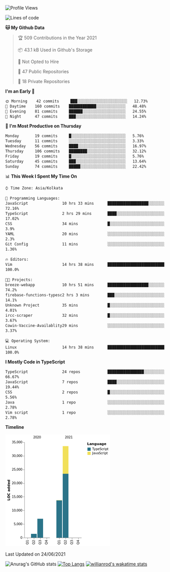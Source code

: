 <!--START_SECTION:waka-->
![Profile Views](http://img.shields.io/badge/Profile%20Views-0-blue)

![Lines of code](https://img.shields.io/badge/From%20Hello%20World%20I%27ve%20Written-55684%20lines%20of%20code-blue)

**🐱 My Github Data** 

> 🏆 509 Contributions in the Year 2021
 > 
> 📦 43.1 kB Used in Github's Storage 
 > 
> 🚫 Not Opted to Hire
 > 
> 📜 47 Public Repositories 
 > 
> 🔑 18 Private Repositories  
 > 
**I'm an Early 🐤** 

```text
🌞 Morning    42 commits     ███░░░░░░░░░░░░░░░░░░░░░░   12.73% 
🌆 Daytime    160 commits    ████████████░░░░░░░░░░░░░   48.48% 
🌃 Evening    81 commits     ██████░░░░░░░░░░░░░░░░░░░   24.55% 
🌙 Night      47 commits     ███░░░░░░░░░░░░░░░░░░░░░░   14.24%

```
📅 **I'm Most Productive on Thursday** 

```text
Monday       19 commits     █░░░░░░░░░░░░░░░░░░░░░░░░   5.76% 
Tuesday      11 commits     ░░░░░░░░░░░░░░░░░░░░░░░░░   3.33% 
Wednesday    56 commits     ████░░░░░░░░░░░░░░░░░░░░░   16.97% 
Thursday     106 commits    ████████░░░░░░░░░░░░░░░░░   32.12% 
Friday       19 commits     █░░░░░░░░░░░░░░░░░░░░░░░░   5.76% 
Saturday     45 commits     ███░░░░░░░░░░░░░░░░░░░░░░   13.64% 
Sunday       74 commits     █████░░░░░░░░░░░░░░░░░░░░   22.42%

```


📊 **This Week I Spent My Time On** 

```text
⌚︎ Time Zone: Asia/Kolkata

💬 Programming Languages: 
JavaScript               10 hrs 33 mins      ██████████████████░░░░░░░   72.16% 
TypeScript               2 hrs 29 mins       ████░░░░░░░░░░░░░░░░░░░░░   17.02% 
CSS                      34 mins             █░░░░░░░░░░░░░░░░░░░░░░░░   3.9% 
YAML                     20 mins             ░░░░░░░░░░░░░░░░░░░░░░░░░   2.3% 
Git Config               11 mins             ░░░░░░░░░░░░░░░░░░░░░░░░░   1.36%

🔥 Editors: 
Vim                      14 hrs 38 mins      █████████████████████████   100.0%

🐱‍💻 Projects: 
breeze-webapp            10 hrs 51 mins      ██████████████████░░░░░░░   74.2% 
firebase-functions-typesc2 hrs 3 mins        ███░░░░░░░░░░░░░░░░░░░░░░   14.1% 
Unknown Project          35 mins             █░░░░░░░░░░░░░░░░░░░░░░░░   4.01% 
ircc-scraper             32 mins             █░░░░░░░░░░░░░░░░░░░░░░░░   3.67% 
Cowin-Vaccine-Availablity29 mins             ░░░░░░░░░░░░░░░░░░░░░░░░░   3.37%

💻 Operating System: 
Linux                    14 hrs 38 mins      █████████████████████████   100.0%

```

**I Mostly Code in TypeScript** 

```text
TypeScript               24 repos            ████████████████░░░░░░░░░   66.67% 
JavaScript               7 repos             ████░░░░░░░░░░░░░░░░░░░░░   19.44% 
CSS                      2 repos             █░░░░░░░░░░░░░░░░░░░░░░░░   5.56% 
Java                     1 repo              ░░░░░░░░░░░░░░░░░░░░░░░░░   2.78% 
Vim script               1 repo              ░░░░░░░░░░░░░░░░░░░░░░░░░   2.78%

```


**Timeline**

![Chart not found](https://raw.githubusercontent.com/wise-introvert/wise-introvert/master/charts/bar_graph.png) 


 Last Updated on 24/06/2021
<!--END_SECTION:waka-->
![Anurag's GitHub stats](https://github-readme-stats.vercel.app/api?username=wise-introvert&count_private=true&show_icons=true)
[![Top Langs](https://github-readme-stats.vercel.app/api/top-langs/?username=wise-introvert&langs_count=10)](https://github.com/anuraghazra/github-readme-stats)
[![willianrod's wakatime stats](https://github-readme-stats.vercel.app/api/wakatime?username=wiseintrovert)](https://github.com/anuraghazra/github-readme-stats)
